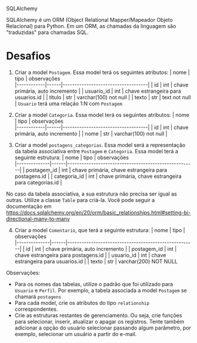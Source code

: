 SQLAlchemy

SQLAlchemy é um ORM (Object Relational Mapper/Mapeador Objeto Relacional) para Python. Em um ORM, as chamadas da linguagem são "traduzidas" para chamadas SQL.

# Desafios

1. Criar a model `Postagem`. Essa model terá os seguintes atributos:
    | nome       | tipo | observações                        
    |------------|------|------------------------------------|
    | id         | int  | chave primária, auto incremento    |
    | usuario_id | int  | chave estrangeira para usuarios.id |
    | titulo     | str  | varchar(100) not null              |
    | texto      | str  | text not null                      |
`Usuario` terá uma relação 1:N com `Postagem` 

2. Criar a model `Categoria`. Essa model terá os seguintes atributos:
    | nome       | tipo | observações                        
    |------------|------|------------------------------------|
    | id         | int  | chave primária, auto incremento    |
    | nome       | str  | varchar(100) not null              |

3. Criar a model `postagens_categorias`. Essa model será a representação da tabela associativa entre `Postagem` e `Categoria`. Essa model terá a seguinte estrutura:
    | nome         | tipo | observações                        
    |--------------|------|------------------------------------------------------|
    | postagem_id  | int  | chave primária, chave estrangeira para postagens.id  |
    | categoria_id | int  | chave primária, chave estrangeira para categorias.id |

No caso da tabela associativa, a sua estrutura não precisa ser igual as outras. Utilize a classe `Table` para criá-la. Você pode seguir a documentação em https://docs.sqlalchemy.org/en/20/orm/basic_relationships.html#setting-bi-directional-many-to-many

4. Criar a model `Comentario`, que terá a seguinte estrutura:
    | nome         | tipo | observações                        
    |--------------|------|------------------------------------------------------|
    | id           | int  | chave primária, auto incremento                      |
    | postagem_id  | int  | chave estrangeira para postagens.id                  |
    | usuario_id   | int  | chave estrangeira para usuarios.id                   |
    | texto        | str  | varchar(200) NOT NULL

Observações:
* Para os nomes das tabelas, utilize o padrão que foi utilizado para `Usuario` e `Perfil`. Por exemplo, a tabela associada a model `Postagem` se chamará `postagens`
* Para cada model, crie os atributos do tipo `relationship` correspondentes.
* Crie as estruturas restantes de gerenciamento. Ou seja, crie funções para selecionar, inserir, atualizar o apagar os registros. Tente também adicionar a opção do usuário selecionar passando algum parâmetro, por exemplo, selecionar um usuário a partir do e-mail.